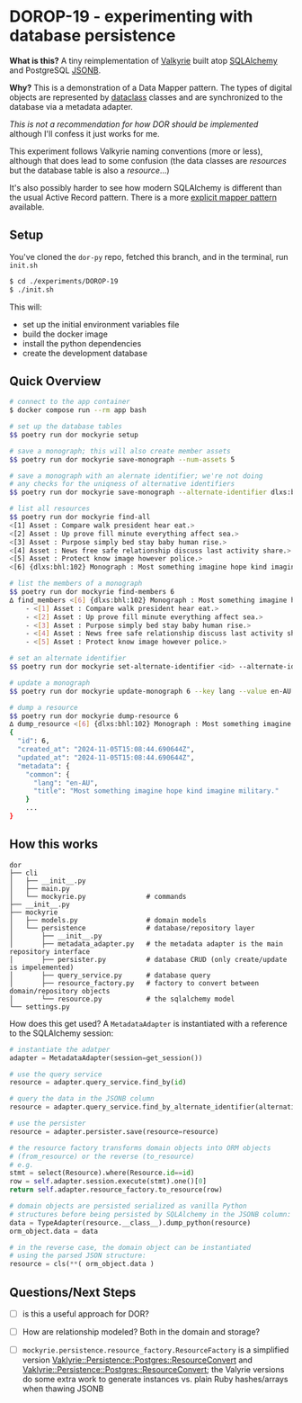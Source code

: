 # DOROP-19 - experimenting with database persistence

**What is this?** A tiny reimplementation of [Valkyrie](https://github.com/samvera/valkyrie/wiki/Dive-into-Valkyrie) built atop [SQLAlchemy](https://www.sqlalchemy.org/) and PostgreSQL [JSONB](https://www.postgresql.org/docs/current/datatype-json.html).

**Why?** This is a demonstration of a Data Mapper pattern. The types of digital objects are represented by [dataclass](https://docs.python.org/3/library/dataclasses.html) classes and are synchronized to the database via a metadata adapter.

*This is not a recommendation for how DOR should be implemented* although I'll confess it just works for me.

This experiment follows Valkyrie naming conventions (more or less), although that does lead to some confusion (the data classes are *resources* but the database table is also a *resource*...)

It's also possibly harder to see how modern SQLAlchemy is different than the usual Active Record pattern. There is a more [explicit mapper pattern](https://docs.sqlalchemy.org/en/13/orm/mapping_styles.html#classical-mappings) available.

## Setup

You've cloned the `dor-py` repo, fetched this branch, and in the terminal, run `init.sh`

```sh
$ cd ./experiments/DOROP-19
$ ./init.sh
```

This will:

* set up the initial environment variables file
* build the docker image
* install the python dependencies
* create the development database

## Quick Overview

```sh
# connect to the app container
$ docker compose run --rm app bash

# set up the database tables
$$ poetry run dor mockyrie setup

# save a monograph; this will also create member assets
$$ poetry run dor mockyrie save-monograph --num-assets 5

# save a monograph with an alernate identifier; we're not doing 
# any checks for the uniqness of alternative identifiers
$$ poetry run dor mockyrie save-monograph --alternate-identifier dlxs:bhl:101 --num-assets 5

# list all resources
$$ poetry run dor mockyrie find-all
<[1] Asset : Compare walk president hear eat.>
<[2] Asset : Up prove fill minute everything affect sea.>
<[3] Asset : Purpose simply bed stay baby human rise.>
<[4] Asset : News free safe relationship discuss last activity share.>
<[5] Asset : Protect know image however police.>
<[6] {dlxs:bhl:102} Monograph : Most something imagine hope kind imagine military.>

# list the members of a monograph
$$ poetry run dor mockyrie find-members 6
∆ find_members <[6] {dlxs:bhl:102} Monograph : Most something imagine hope kind imagine military.>
	- <[1] Asset : Compare walk president hear eat.>
	- <[2] Asset : Up prove fill minute everything affect sea.>
	- <[3] Asset : Purpose simply bed stay baby human rise.>
	- <[4] Asset : News free safe relationship discuss last activity share.>
	- <[5] Asset : Protect know image however police.>

# set an alternate identifier
$$ poetry run dor mockyrie set-alternate-identifier <id> --alternate-identifier <alt-id>

# update a monograph
$$ poetry run dor mockyrie update-monograph 6 --key lang --value en-AU

# dump a resource
$$ poetry run dor mockyrie dump-resource 6
∆ dump_resource <[6] {dlxs:bhl:102} Monograph : Most something imagine hope kind imagine military.>
{
  "id": 6,
  "created_at": "2024-11-05T15:08:44.690644Z",
  "updated_at": "2024-11-05T15:08:44.690644Z",
  "metadata": {
    "common": {
      "lang": "en-AU",
      "title": "Most something imagine hope kind imagine military."
    }
    ...
}
```

## How this works

```
dor
├── cli
│   ├── __init__.py
│   ├── main.py
│   └── mockyrie.py               # commands
├── __init__.py
├── mockyrie
│   ├── models.py                 # domain models
│   └── persistence               # database/repository layer
│       ├── __init__.py
│       ├── metadata_adapter.py   # the metadata adapter is the main repository interface
│       ├── persister.py          # database CRUD (only create/update is impelemented)
│       ├── query_service.py      # database query
│       ├── resource_factory.py   # factory to convert between domain/repository objects
│       └── resource.py           # the sqlalchemy model
└── settings.py
```

How does this get used? A `MetadataAdapter` is instantiated with a reference to the SQLAlchemy session:

```python
# instantiate the adatper
adapter = MetadataAdapter(session=get_session())

# use the query service
resource = adapter.query_service.find_by(id)

# query the data in the JSONB column
resource = adapter.query_service.find_by_alternate_identifier(alternative_id)

# use the persister
resource = adapter.persister.save(resource=resource)

# the resource factory transforms domain objects into ORM objects 
# (from_resource) or the reverse (to_resource)
# e.g.
stmt = select(Resource).where(Resource.id==id)
row = self.adapter.session.execute(stmt).one()[0]
return self.adapter.resource_factory.to_resource(row)

# domain objects are persisted serialized as vanilla Python
# structures before being persisted by SQLAlchemy in the JSONB column:
data = TypeAdapter(resource.__class__).dump_python(resource)
orm_object.data = data

# in the reverse case, the domain object can be instantiated 
# using the parsed JSON structure:
resource = cls(**( orm_object.data )
```

## Questions/Next Steps

- [ ] is this a useful approach for DOR?

- [ ] How are relationship modeled? Both in the domain and storage?
  
- [ ] `mockyrie.persistence.resource_factory.ResourceFactory` is a simplified version [Vaklyrie::Persistence::Postgres::ResourceConvert](https://github.com/samvera/valkyrie/blob/v2.0.0/lib/valkyrie/persistence/postgres/resource_factory.rb) and [Vaklyrie::Persistence::Postgres::ResourceConvert](https://github.com/samvera/valkyrie/blob/v2.0.0/lib/valkyrie/persistence/postgres/resource_converter.rb); the Valyrie versions do some extra work to generate instances vs. plain Ruby hashes/arrays when thawing JSONB 

